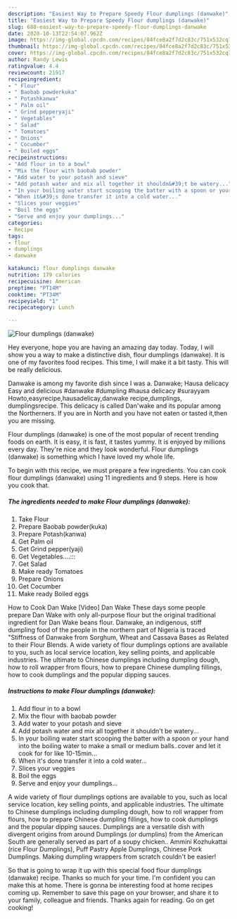 ```yaml
---
description: "Easiest Way to Prepare Speedy Flour dumplings (danwake)"
title: "Easiest Way to Prepare Speedy Flour dumplings (danwake)"
slug: 688-easiest-way-to-prepare-speedy-flour-dumplings-danwake
date: 2020-10-13T22:54:07.962Z
image: https://img-global.cpcdn.com/recipes/84fce8a2f7d2c83c/751x532cq70/flour-dumplings-danwake-recipe-main-photo.jpg
thumbnail: https://img-global.cpcdn.com/recipes/84fce8a2f7d2c83c/751x532cq70/flour-dumplings-danwake-recipe-main-photo.jpg
cover: https://img-global.cpcdn.com/recipes/84fce8a2f7d2c83c/751x532cq70/flour-dumplings-danwake-recipe-main-photo.jpg
author: Randy Lewis
ratingvalue: 4.4
reviewcount: 21917
recipeingredient:
- " Flour"
- " Baobab powderkuka"
- " Potashkanwa"
- " Palm oil"
- " Grind pepperyaji"
- " Vegetables"
- " Salad"
- " Tomatoes"
- " Onions"
- " Cocumber"
- " Boiled eggs"
recipeinstructions:
- "Add flour in to a bowl"
- "Mix the flour with baobab powder"
- "Add water to your potash and sieve"
- "Add potash water and mix all together it shouldn&#39;t be watery..."
- "In your boiling water start scooping the batter with a spoon or your hand into the boiling water to make a small or medium balls..cover and let it cook for for like 10-15min..."
- "When it&#39;s done transfer it into a cold water..."
- "Slices your veggies"
- "Boil the eggs"
- "Serve and enjoy your dumplings..."
categories:
- Recipe
tags:
- flour
- dumplings
- danwake

katakunci: flour dumplings danwake 
nutrition: 179 calories
recipecuisine: American
preptime: "PT14M"
cooktime: "PT34M"
recipeyield: "1"
recipecategory: Lunch

---
```



![Flour dumplings (danwake)](https://img-global.cpcdn.com/recipes/84fce8a2f7d2c83c/751x532cq70/flour-dumplings-danwake-recipe-main-photo.jpg)

Hey everyone, hope you are having an amazing day today. Today, I will show you a way to make a distinctive dish, flour dumplings (danwake). It is one of my favorites food recipes. This time, I will make it a bit tasty. This will be really delicious.

Danwake is among my favorite dish since I was a. Danwake; Hausa delicacy Easy and delicious #danwake #dumpling #hausa delicacy #surayyam Howto,easyrecipe,hausadelicay,danwake recipe,dumplings, dumplingsrecipe. This delicacy is called Dan&#39;wake and its popular among the Northerners. If you are in North and you have not eaten or tasted it,then you are missing.

Flour dumplings (danwake) is one of the most popular of recent trending foods on earth. It is easy, it is fast, it tastes yummy. It is enjoyed by millions every day. They're nice and they look wonderful. Flour dumplings (danwake) is something which I have loved my whole life.


To begin with this recipe, we must prepare a few ingredients. You can cook flour dumplings (danwake) using 11 ingredients and 9 steps. Here is how you cook that.

<!--inarticleads1-->

##### The ingredients needed to make Flour dumplings (danwake):

1. Take  Flour
1. Prepare  Baobab powder(kuka)
1. Prepare  Potash(kanwa)
1. Get  Palm oil
1. Get  Grind pepper(yaji)
1. Get  Vegetables....:::
1. Get  Salad
1. Make ready  Tomatoes
1. Prepare  Onions
1. Get  Cocumber
1. Make ready  Boiled eggs


How to Cook Dan Wake [Video] Dan Wake These days some people prepare Dan Wake with only all-purpose flour but the original traditional ingredient for Dan Wake beans flour. Danwake, an indigenous, stiff dumpling food of the people in the northern part of Nigeria is traced &#34;Stiffness of Danwake from Sorghum, Wheat and Cassava Bases as Related to their Flour Blends. A wide variety of flour dumplings options are available to you, such as local service location, key selling points, and applicable industries. The ultimate to Chinese dumplings including dumpling dough, how to roll wrapper from flours, how to prepare Chinese dumpling fillings, how to cook dumplings and the popular dipping sauces. 

<!--inarticleads2-->

##### Instructions to make Flour dumplings (danwake):

1. Add flour in to a bowl
1. Mix the flour with baobab powder
1. Add water to your potash and sieve
1. Add potash water and mix all together it shouldn&#39;t be watery...
1. In your boiling water start scooping the batter with a spoon or your hand into the boiling water to make a small or medium balls..cover and let it cook for for like 10-15min...
1. When it&#39;s done transfer it into a cold water...
1. Slices your veggies
1. Boil the eggs
1. Serve and enjoy your dumplings...


A wide variety of flour dumplings options are available to you, such as local service location, key selling points, and applicable industries. The ultimate to Chinese dumplings including dumpling dough, how to roll wrapper from flours, how to prepare Chinese dumpling fillings, how to cook dumplings and the popular dipping sauces. Dumplings are a versatile dish with divergent origins from around Dumplings (or dumplins) from the American South are generally served as part of a soupy chicken.. Ammini Kozhukattai (rice Flour Dumplings), Puff Pastry Apple Dumplings, Chinese Pork Dumplings. Making dumpling wrappers from scratch couldn&#39;t be easier! 

So that is going to wrap it up with this special food flour dumplings (danwake) recipe. Thanks so much for your time. I'm confident you can make this at home. There is gonna be interesting food at home recipes coming up. Remember to save this page on your browser, and share it to your family, colleague and friends. Thanks again for reading. Go on get cooking!
